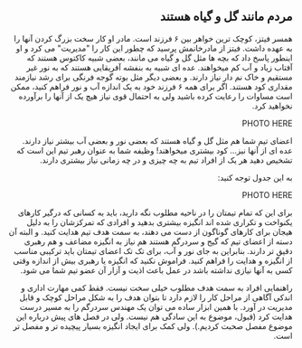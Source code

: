 <div dir="rtl">

## مردم مانند گل و گیاه هستند

همسر فیتز، کوچک ترین خواهر بین ۶ فرزند است. مادر او کار سخت بزرگ کردن آنها را به عهده داشت. فیتز از مادرخانمش پرسید که چطور این کار را "مدیریت" می کرد و او اینطور پاسخ داد که بچه ها مثل گل و گیاه می مانند، بعضی شبیه کاکتوس هستند که آفتاب زیاد و آب کم میخواهند. عده ای شبیه به بنفشه آفریقایی هستند که به نور غیر مستقیم و خاک نم دار نیاز دارند. و بعضی دیگر مثل بوته گوجه فرنگی برای رشد نیازمند مقداری کود هستند. اگر برای همه ۶ فرزند خود به یک اندازه آب و نور فراهم کنید، ممکن است مساوات را رعایت کرده باشید ولی به احتمال قوی نیاز هیچ یک از آنها را برآورده نخواهید کرد. 

PHOTO HERE 

اعضای تیم شما هم مثل گل و گیاه هستند که بعضی نور و بعضی آب بیشتر نیاز دارند. عده ای از آنها نیز… کود بیشتری میخواهند! وظیفه شما به عنوان رهبر تیم این است که تشخیص دهید هر یک از افراد تیم به چه چیزی و در چه زمانی نیاز بیشتری دارند. 

به این جدول توجه کنید: 

PHOTO HERE 

برای این که تمام تیمتان را در ناحیه مطلوب نگه دارید، باید به کسانی که درگیر کارهای یکنواخت و تکراری شده اند انگیزه بیشتری بدهید و افرادی که تمرکزشان را به دلیل هیجان برای کارهای گوناگون از دست می دهند، به سمت هدف تیم هدایت کنید. و البته آن دسته از اعضای تیم که گیج و سردرگم هستند هم نیاز به انگیزه مضاعف و هم رهبری دقیق تر دارند. بنابراین به جای نور و آب، برای تک تک اعضای تیمتان باید ترکیبی مناسب از انگیزه و هدایت را فراهم کنید. فراموش نکنید که انگیزه یا رهبری بیش از اندازه وقتی کسی به آنها نیازی نداشته باشد در عمل باعث اذیت و آزار آن عضو تیم شما می شود. 

راهنمایی افراد به سمت هدف مطلوب خیلی سخت نیست. فقط کمی مهارت اداری و اندکی آگاهی از مراحل کار را لازم دارد تا بتوان هدف را به شکل مراحل کوچک و قابل مدیریت در آورد. با همین ابزار ساده می توان یک مهندس سردرگم را به مسیر درست هدایت کرد (قبول، موضوع به این سادگی هم نیست. ولی در فصل های پیش درباره این موضوع مفصل صحبت کردیم.). ولی کمک برای ایجاد انگیزه بسیار پیچیده تر و مفصل تر است. 

</div>

